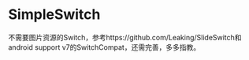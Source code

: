 # SimpleSwitch
不需要图片资源的Switch，参考https://github.com/Leaking/SlideSwitch和android support v7的SwitchCompat，还需完善，多多指教。
